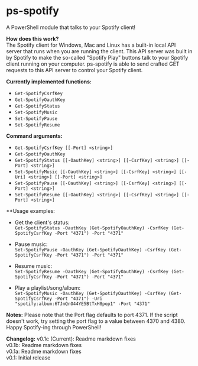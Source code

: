 ps-spotify
==========
A PowerShell module that talks to your Spotify client!

**How does this work?**  
The Spotify client for Windows, Mac and Linux has a built-in local API server that runs when you are running the client.
This API server was built in by Spotify to make the so-called "Spotify Play" buttons talk to your Spotify client running on your computer.
ps-spotify is able to send crafted GET requests to this API server to control your Spotify client.

**Currently implemented functions:**
- `Get-SpotifyCsrfKey`
- `Get-SpotifyOauthKey`
- `Get-SpotifyStatus`
- `Set-SpotifyMusic`
- `Set-SpotifyPause`
- `Set-SpotifyResume`

**Command arguments:**
- `Get-SpotifyCsrfKey [[-Port] <string>]`
- `Get-SpotifyOauthKey`
- `Get-SpotifyStatus [[-OauthKey] <string>] [[-CsrfKey] <string>] [[-Port] <string>]`
- `Set-SpotifyMusic [[-OauthKey] <string>] [[-CsrfKey] <string>] [[-Uri] <string>] [[-Port] <string>]`
- `Set-SpotifyPause [[-OauthKey] <string>] [[-CsrfKey] <string>] [[-Port] <string>]`
- `Set-SpotifyResume [[-OauthKey] <string>] [[-CsrfKey] <string>] [[-Port] <string>]`

**Usage examples:
- Get the client's status:  
`Get-SpotifyStatus -OauthKey (Get-SpotifyOauthKey) -CsrfKey (Get-SpotifyCsrfKey -Port "4371") -Port "4371"`
  
- Pause music:  
`Set-SpotifyPause -OauthKey (Get-SpotifyOauthKey) -CsrfKey (Get-SpotifyCsrfKey -Port "4371") -Port "4371"`
  
- Resume music:  
`Set-SpotifyResume -OauthKey (Get-SpotifyOauthKey) -CsrfKey (Get-SpotifyCsrfKey -Port "4371") -Port "4371"`
  
- Play a playlist/song/album:  
`Set-SpotifyMusic -OauthKey (Get-SpotifyOauthKey) -CsrfKey (Get-SpotifyCsrfKey -Port "4371") -Uri "spotify:album:6TJmQnO44YE5BtTxH8pop1" -Port "4371"`

**Notes:**
Please note that the Port flag defaults to port 4371. If the script doesn't work, try setting the port flag to a value between 4370 and 4380.
Happy Spotify-ing through PowerShell!

**Changelog:**
v0.1c (Current): Readme markdown fixes  
v0.1b: Readme markdown fixes  
v0.1a: Readme markdown fixes  
v0.1: Initial release